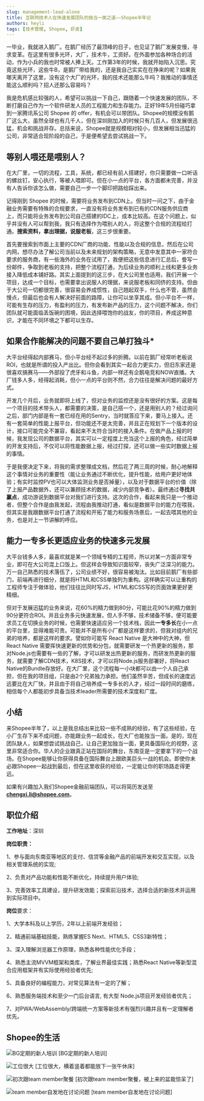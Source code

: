 ```yaml
---
slug: management-lead-alone
title: 互联网技术人在快速发展团队的独当一面之道——Shopee半年记
authors: heyli
tags: [技术管理, Shopee, 虾皮]
---
```


一毕业，我就进入鹅厂。在鹅厂经历了最顶峰的日子，也见证了鹅厂发展变慢，寻求变革。在这里有很多光环，大厂，技术牛，工资好。在外面参加各种场合的活动，作为小兵的我也时常被人捧上天。工作第3年的时候，我就开始陷入沉思。究竟这些光环，这些牛B，是鹅厂带给我的，还是我自己实实在在挣来的呢？如果我哪天离开了这里，没有这个大厂的光环，我的技术还能那么牛吗？我推动的事情还能这么顺利吗？招人还那么容易吗？

我是危机感比较强的人，希望可以挑战一下自己，跟随着一个快速发展的团队，不断打磨自己作为一个软件研发人员的工程能力和生存能力。正好19年5月份碰巧拿到一家腾讯系公司 Shopee 的 offer，有机会可以带团队。Shopee的规模没有鹅厂这么大，虽然全球也有几千人，但在深圳刚加入的时候只有几百人，但发展很迅猛，机会和挑战并存。总括来说，Shopee就是规模相对较小，但发展相当迅猛的公司，非常适合现阶段的自己，于是便希望去尝试挑战一下。


## 等别人喂还是喂别人？
在大厂里，一切的流程，工具，系统，都已经有前人搭建好，你只需要做一口听话的螺丝钉，安心执行，等被人喂即可。但在小一点的平台，各方面都未完善，并没有人告诉你该怎么做，需要自己一步一个脚印把路给踩出来。

记得刚到 Shopee 的时候，需要将业务发布到CDN上。但当时一问之下，由于金融业务需要有特殊的合规要求，一直没有将业务发布到已有的CDN服务供应商上，而只能将业务发布到公司自己搭建的IDC上，成本比较高。在这个问题上，似乎并没有人可以帮到我，我只有选择作为喂别人的人，将这整个合规的流程给打通。**搜索资料，拿出理据，说服老板**，这三步很重要。

首先要搜索到市面上主要的CDN厂商的功能、性能以及合规的信息，然后在公司内网，想尽办法了解公司当前以及未来规划的架构策略，无意中发意其中一家符合要求的服务商，有一些海外的业务在试用了，我便把这些信息进行汇总后，誊写一份邮件，争取到老板的支持，把整个流程打通，为后续业务的顺利上线和更多业务接入降低成本铺好路。其实上面提到的这三步，在大公司里也适用，我们开展一个项目，达成一个目标，也需要拿出说服人的理据，来说服老板和同侪的支持。但由于大公司一切都很完善，很容易会养成惯性，自己翘起双手，什么也不管，虽然会慢点，但最后也会有人解决好前面的路障，让你可以坐享其成。但小平台不一样，可能有生存的压力，有盈利的压力，有发布新产品的压力，这个问题不解决，你们团队就可能面临丢饭碗的困境，因此选择喂饱你的战友，你的项目，养成这种意识，才能在不同环境之下都可以生存。


## 如果合作能解决的问题不要自己单打独斗*
大平台经得起内部赛马，但小平台经不起过多的折腾。以前在鹅厂经常听老板说ROI，也就是所谓的投入产出比。但你会看到其实一起合力更实力，但旧东家还是很喜欢搞赛马——外部投了虎牙和斗鱼，内部一样还有企鹅电竞和NOW直播。大厂钱多人多，经得起消耗，但小一点的平台则不然，合力往往是解决问题的最好方式。

开发几个月后，业务就即将上线了，但对业务的监控还是没有很好的方案。这是每一个项目的技术带头人，都需要的决策，是自己搭一个，还是用别人的？经过询问之后，部门内部是有一套已经在用的Sentry，当时就答应下来，要马上接入。还有一套简单的性能上报平台，但功能还不是太完善，并且正在规划下一个版本的设计，接口可能完全不兼容，看起来不太符合当时的接入条件。在做产品上报的时候，我发现公司的数据平台，其实可以一定程度上充当这个上报的角色，经过简单的开发支持后，不仅可以将性能数据上报，经过打探，还可以做一些实时数据上报的事情。

于是我便决定下来，将我的需求整理成文档，然后花了两三周的时候，耐心地解释这个事情对业务的重要性（能让业务通过不断优化，提升性能，给用户更好地体验；有实时监控PV也可以大体监测业务是否掉量），以及对于数据平台的价值（除了上报产品数据外，还可以兼顾技术的数据，减少内部竞争者）。最终通过**寻找共赢点**，成功游说到数据平台对我们进行支持。这次的合作，看起来我只是一个推动者，但整个合作是由我发起，流程由我推动打通，看似是数据平台的能力在喂我，但其实是我跟数据平台打通了流程和开拓了能力和服务场景后，一起去喂其他的业务，也是对上一节讲解的呼应。


## 能力一专多长更适应业务的快速多元发展
大平台钱多人多，最喜欢就是某一个领域专精的工程师，所以对某一方面非常专业，即可在大公司混上口饭上。但这样会导致知识面较窄，丧失广泛深习的能力。万一自己熟悉的技术落伍了，公司业绩不好，很容易被淘汰。比如目前鹅厂有些部门，前端再进行细分，就是将HTML和CSS单独列为重构。这样确实可以让重构的工程师专注于做体验，他们往往比同时写JS，HTML和CSS写的页面效果更好更精细。

但对于发展迅猛的业务来说，花60%的精力做到80分，可能比花90%的精力做到90分更符合ROI。并且业务多元快速发展，但人手不够，技术储备不够，便可能要求员工在切换业务的时候，也需要快速适应另一个技术栈，因此**一专多长**在小一点的平台里，显得难能可贵。可能并不是所有小厂都是这样要求的，但我对组内的兄弟的培养，都是这样的要求。譬如你可能写 React Native 是大神中的大神，但 React Native 需要挥快速更新的优势和分包，就需要研发一个热更新的服务，那对Node.js也需要有一些的了解，才可以研发出热更新的服务，而研发热更新的服务，就需要了解CDN技术，K8S技术，才可以将Node.js服务部署好，将React Native的Bundle存放好。在大厂里，这个流程每一小块都可以由一个人自己承担，但在我的项目组，只是由2个兄弟独力承担。他们虽然辛苦，但成长的速度远远要比在大厂快，并且由于将自己培养成一专多长的人才，经过一段时间的磨练，相信每个人都能初步具备当技术leader所需要的技术深度和广度。

## 小结
来Shopee半年了，以上是我总结出来比较一些不成熟的经验，有了这些经验，在小厂生存下来不成问题，亦能跟业务一起成长，在大厂也能独当一面。是的，现在团队缺人，如果想尝试挑战自己，让自己更加独当一面，更具备国际化的视野，这里非常适合你。华人的企业跟真正站在国际的舞台，东南亚是一定要拿下的一个战场。在Shopee能够让你获得具备在国际舞台上跟欧美巨头一战的机会。即使你未必跟Shopee一起战到最后，但在这里收获的经验，一定能让你的职场路走得更远。

如果有兴趣加入我们Shopee金融前端团队，可以将简历发送至 **chengxi.li@shopee.com**。

## 职位介绍

**工作地址**：深圳

**岗位职责：**

1、参与面向东南亚等地区的支付、信贷等金融产品的前端开发和交互实现，以及相关管理系统的实现;

2、负责对产品功能和性能不断优化，持续提升用户体验;

3、完善效率工具建设，提升研发效能；探索前沿技术，选择合适的新技术并运用到实际项目中。


**岗位**要求：

1、大学本科及以上学历，2年以上前端开发经验；

2、精通前端基础技能，熟练掌握ES Next、HTML5、CSS3新特性；

3、深入理解浏览器工作原理，熟悉各种性能优化手段；

4、熟悉主流MVVM框架和类库，了解业界最佳实践；熟悉React Native等新型混合应用框架并有实际使用经验者优先;

5、具备良好的编程能力，对常见算法有一定的了解；

6、熟悉服务端技术和至少一门后台语言, 有大型 Node.js项目开发经验者优先；

7、对PWA/WebAssembly/跨端统一方案等新技术有强烈兴趣并且有一定理解者优先。

## Shopee的生活

![BG定期的新人培训](./1.png)
[BG定期的新人培训]


![工位很大](./2.png)
[工位很大，横着竖着都能放下一张午休床]


![初次跟team member聚餐](./3.png)
[初次跟team member聚餐，被上来的盆栽惊呆了]


![team member自发地在讨论问题](./4.png)
[team member自发地在讨论问题]